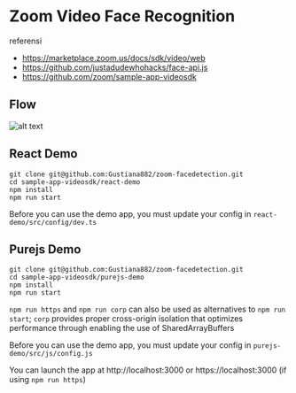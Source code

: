 # Zoom Video Face Recognition
referensi
- https://marketplace.zoom.us/docs/sdk/video/web
- https://github.com/justadudewhohacks/face-api.js
- https://github.com/zoom/sample-app-videosdk

## Flow
![alt text](https://github.com/Gustiana882/zoom-facedetection/blob/master/flow.png "Flow")


## React Demo
```
git clone git@github.com:Gustiana882/zoom-facedetection.git
cd sample-app-videosdk/react-demo
npm install
npm run start

```

Before you can use the demo app, you must update your config in ```react-demo/src/config/dev.ts```

## Purejs Demo
```
git clone git@github.com:Gustiana882/zoom-facedetection.git
cd sample-app-videosdk/purejs-demo
npm install
npm run start

```

```npm run https``` and ```npm run corp``` can also be used as alternatives to ```npm run start```; ```corp``` provides proper cross-origin isolation that optimizes performance through enabling the use of SharedArrayBuffers

Before you can use the demo app, you must update your config in ```purejs-demo/src/js/config.js```

You can launch the app at http://localhost:3000 or https://localhost:3000 (if using ```npm run https```)

